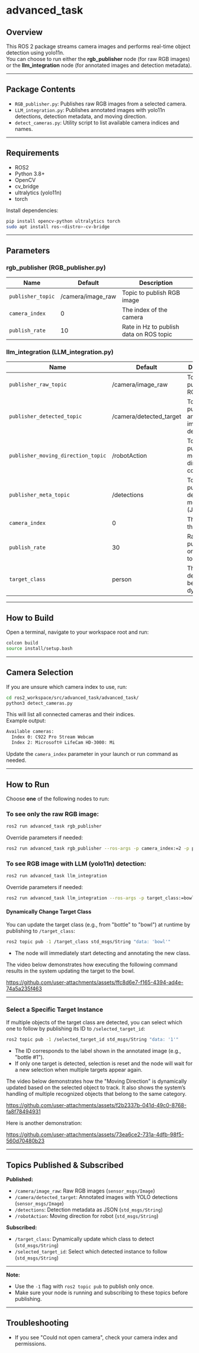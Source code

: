 # advanced_task

## Overview

This ROS 2 package streams camera images and performs real-time object detection using yolo11n.  
You can choose to run either the **rgb_publisher** node (for raw RGB images) or the **llm_integration** node (for annotated images and detection metadata).

---

## Package Contents

- `RGB_publisher.py`: Publishes raw RGB images from a selected camera.
- `LLM_integration.py`: Publishes annotated images with yolo11n detections, detection metadata, and moving direction.
- `detect_cameras.py`: Utility script to list available camera indices and names.

---

## Requirements

- ROS2 
- Python 3.8+
- OpenCV
- cv_bridge
- ultralytics (yolo11n)
- torch

Install dependencies:
```bash
pip install opencv-python ultralytics torch
sudo apt install ros-<distro>-cv-bridge
```

---

## Parameters

### rgb_publisher (RGB_publisher.py)
| Name               | Default            | Description                             |
| ------------------ | ------------------ | --------------------------------------- |
| `publisher_topic`  | /camera/image_raw  | Topic to publish RGB image              |
| `camera_index`     | 0                  | The index of the camera                 |
| `publish_rate`     | 10                 | Rate in Hz to publish data on ROS topic |

### llm_integration (LLM_integration.py)
| Name                       | Default                | Description                                     |
| -------------------------- | ---------------------- | ----------------------------------------------- |
| `publisher_raw_topic`      | /camera/image_raw      | Topic to publish raw RGB image                  |
| `publisher_detected_topic` | /camera/detected_target| Topic to publish annotated image with detection |
| `publisher_moving_direction_topic` | /robotAction   | Topic to publish moving direction commands      |
| `publisher_meta_topic`     | /detections            | Topic to publish detection metadata (JSON)      |
| `camera_index`             | 0                      | The index of the camera                         |
| `publish_rate`             | 30                     | Rate in Hz to publish data on ROS topic         |
| `target_class`             | person                 | The class to detect (can be updated dynamically)|

---

## How to Build

Open a terminal, navigate to your workspace root and run:

```bash
colcon build
source install/setup.bash
```

---

## Camera Selection

If you are unsure which camera index to use, run:

```bash
cd ros2_workspace/src/advanced_task/advanced_task/
python3 detect_cameras.py
```

This will list all connected cameras and their indices.  
Example output:
```bash
Available cameras:
  Index 0: C922 Pro Stream Webcam
  Index 2: Microsoft® LifeCam HD-3000: Mi
```
Update the `camera_index` parameter in your launch or run command as needed.

---

## How to Run

Choose **one** of the following nodes to run:

### To see only the raw RGB image:
```bash
ros2 run advanced_task rgb_publisher
```
Override parameters if needed:
```bash
ros2 run advanced_task rgb_publisher --ros-args -p camera_index:=2 -p publish_rate:=5
```

### To see RGB image with LLM (yolo11n) detection:
```bash
ros2 run advanced_task llm_integration
```
Override parameters if needed:
```bash
ros2 run advanced_task llm_integration --ros-args -p target_class:=bowl
```

#### Dynamically Change Target Class

You can update the target class (e.g., from "bottle" to "bowl") at runtime by publishing to `/target_class`:

```bash
ros2 topic pub -1 /target_class std_msgs/String "data: 'bowl'"
```
- The node will immediately start detecting and annotating the new class.

The video below demonstrates how executing the following command results in the system updating the target to the bowl.

https://github.com/user-attachments/assets/ffc8d6e7-f165-4394-ad4e-74a5a235f463


---

### Select a Specific Target Instance

If multiple objects of the target class are detected, you can select which one to follow by publishing its ID to `/selected_target_id`:

```bash
ros2 topic pub -1 /selected_target_id std_msgs/String "data: '1'"
```
- The ID corresponds to the label shown in the annotated image (e.g., "bottle #1").
- If only one target is detected, selection is reset and the node will wait for a new selection when multiple targets appear again.

The video below demonstrates how the "Moving Direction" is dynamically updated based on the selected object to track.
It also shows the system’s handling of multiple recognized objects that belong to the same category.

https://github.com/user-attachments/assets/f2b2337b-041d-49c0-8768-fa8f78494931

Here is another demonstration:

https://github.com/user-attachments/assets/73ea6ce2-731a-4dfb-98f5-560d70480b23


---

## Topics Published & Subscribed

**Published:**
- `/camera/image_raw`: Raw RGB images (`sensor_msgs/Image`)
- `/camera/detected_target`: Annotated images with YOLO detections (`sensor_msgs/Image`)
- `/detections`: Detection metadata as JSON (`std_msgs/String`)
- `/robotAction`: Moving direction for robot (`std_msgs/String`)

**Subscribed:**
- `/target_class`: Dynamically update which class to detect (`std_msgs/String`)
- `/selected_target_id`: Select which detected instance to follow (`std_msgs/String`)

---

**Note:**  
- Use the `-1` flag with `ros2 topic pub` to publish only once.
- Make sure your node is running and subscribing to these topics before publishing.

---

## Troubleshooting

- If you see "Could not open camera", check your camera index and permissions.


